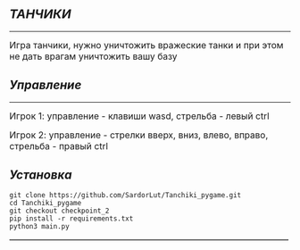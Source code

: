 <h2 style="font-style:italic"><span style="font-size:22px"><strong>ТАНЧИКИ</strong></span></h2>

<hr />
<p><span style="font-size:16px">Игра танчики, нужно уничтожить вражеские танки и при этом не дать врагам уничтожить вашу базу</span></p>
<h2 style="font-style:italic"><strong>Управление</strong></h2>

<hr />
<p><span style="font-size:16px">Игрок 1: управление - клавиши wasd, стрельба - левый ctrl</span></p>

<p><span style="font-size:16px">Игрок 2: управление - стрелки вверх, вниз, влево, вправо, cтрельба - правый ctrl</span></p>
<h2 style="font-style:italic"><strong>Установка</strong></h2>

<table border="1" cellpadding="1" cellspacing="1" dir="ltr" style="width:500px">

    git clone https://github.com/SardorLut/Tanchiki_pygame.git
    cd Tanchiki_pygame
    git checkout checkpoint_2
    pip install -r requirements.txt
    python3 main.py
</table>

<p>&nbsp;</p>
